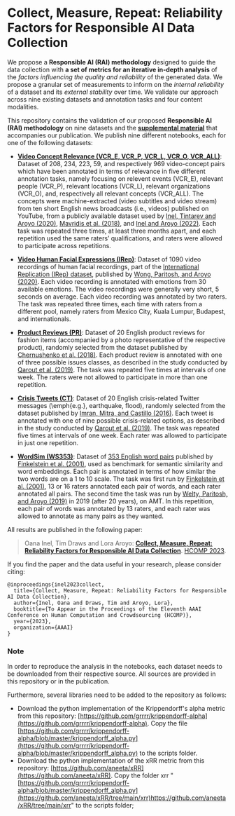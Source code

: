 # Collect, Measure, Repeat: Reliability Factors for Responsible AI Data Collection

We propose a **Responsible AI (RAI) methodology** designed to guide the data collection with **a set of metrics for an iterative in-depth analysis** of the *factors influencing the quality and reliability* of the generated data. We propose a granular set of measurements to inform on the *internal reliability* of a dataset and its *external stability* over time. We validate our approach across nine existing datasets and annotation tasks and four content modalities. 

This repository contains the validation of our proposed **Responsible AI (RAI) methodology** on nine datasets and the [**supplemental material**](https://github.com/user/repo/blob/main/HCOMP2023_SupplementalMaterial.pdf) that accompanies our publication. We publish nine different notebooks, each for one of the following datasets:

 * [**Video Concept Relevance (VCR_E, VCR_P, VCR_L, VCR_O, VCR_ALL)**](): Dataset of 208, 234, 223, 59, and respectively 969 video-concept pairs which have been annotated in terms of relevance in five different annotation tasks, namely focusing on relevent events (VCR_E), relevant people (VCR_P), relevant locations (VCR_L), relevant organizations (VCR_O), and, respectively all relevant concepts (VCR_ALL). The concepts were machine-extracted (video subtitles and video stream) from ten short English news broadcasts (i.e., videos) published on YouTube, from a publicly available dataset used by [Inel, Tintarev and Aroyo (2020)](https://dl.acm.org/doi/pdf/10.1145/3340631.3394862), [Mavridis et al. (2018)](https://ceur-ws.org/Vol-2276/paper11.pdf), and [Inel and Aroyo (2022)](https://dl.acm.org/doi/pdf/10.1145/3539596). Each task was repeated three times, at least three months apart, and each repetition used the same raters’ qualifications, and raters were allowed to participate across repetitions. 

* [**Video Human Facial Expressions (IRep)**](): Dataset of 1090 video recordings of human facial recordings, part of the [International Replication (IRep) dataset](https://github.com/google-research-datasets/replication-dataset), published by [Wong, Paritosh, and Aroyo (2020)](https://doi.org/10.18653/v1/2021.acl-long.548). Each video recording is annotated with emotions from 30 available emotions. The video recordings were generally very short, 5 seconds on average. Each video recording was annotated by two raters. The task was repeated three times, each time with raters from a different pool, namely raters from Mexico City, Kuala Lumpur, Budapest, and internationals.

* [**Product Reviews (PR)**](): Dataset of 20 English product reviews for fashion items (accompanied by a photo representative of the respective product), randomly selected from the dataset published by [Chernushenko et al. (2018)](http://arxiv.org/abs/1805.09648). Each product review is annotated with one of three possible issues classes, as described in the study conducted by [Qarout et al. (2019)](https://ojs.aaai.org/index.php/HCOMP/article/view/5264). The task was repeated five times at intervals of one week. The raters were not allowed to participate in more than one repetition.

* [**Crisis Tweets (CT)**](): Dataset of 20 English crisis-related Twitter messages (\emph{e.g.}, earthquake, flood), randomly selected from the dataset published by [Imran, Mitra, and Castillo (2016)](http://www.lrec-conf.org/proceedings/lrec2016/summaries/842.html). Each tweet is annotated with one of nine possible crisis-related options, as described in the study conducted by [Qarout et al. (2019)](https://ojs.aaai.org/index.php/HCOMP/article/view/5264). The task was repeated five times at intervals of one week. Each rater was allowed to participate in just one repetition.

* [**WordSim (WS353)**](): Dataset of [353 English word pairs](https://aclweb.org/aclwiki/WordSimilarity-353_Test_Collection_(State_of_the_art)) published by [Finkelstein et al. (2001)](https://doi.org/10.1145/371920.372094), used as benchmark for semantic similarity and word embeddings. Each pair is annotated in terms of how similar the two words are on a 1 to 10 scale. The task was first run by [Finkelstein et al. (2001)](https://doi.org/10.1145/371920.372094), 13 or 16 raters annotated each pair of words, and each rater annotated all pairs. The second time the task was run by [Welty, Paritosh, and Aroyo (2019)](http://arxiv.org/abs/1911.01875) in 2019 (after 20 years), on AMT. In this repetition, each pair of words was annotated by 13 raters, and each rater was allowed to annotate as many pairs as they wanted.

All results are published in the following paper:

> Oana Inel, Tim Draws and Lora Aroyo: **[Collect, Measure, Repeat: Reliability Factors for Responsible AI Data Collection](https:...)**. [HCOMP 2023](https://um.org/umap2020/).


If you find the paper and the data useful in your research, please consider citing:

```
@inproceedings{inel2023collect,
  title={Collect, Measure, Repeat: Reliability Factors for Responsible AI Data Collection},
  author={Inel, Oana and Draws, Tim and Aroyo, Lora},
  booktitle={To Appear in the Proceedings of the Eleventh AAAI Conference on Human Computation and Crowdsourcing (HCOMP)},
  year={2023},
  organization={AAAI}
}
```
 
### Note

In order to reproduce the analysis in the notebooks, each dataset needs to be downloaded from their respective source. All sources are provided in this repository or in the publication. 

Furthermore, several libraries need to be added to the repository as follows:
- Download the python implementation of the Krippendorff's alpha metric from this repository: [https://github.com/grrrr/krippendorff-alpha](https://github.com/grrrr/krippendorff-alpha). Copy the file [https://github.com/grrrr/krippendorff-alpha/blob/master/krippendorff_alpha.py](https://github.com/grrrr/krippendorff-alpha/blob/master/krippendorff_alpha.py) to the scripts folder.
- Download the python implementation of the xRR metric from this repository: [https://github.com/aneeta/xRR](https://github.com/aneeta/xRR). Copy the folder xrr  "[https://github.com/grrrr/krippendorff-alpha/blob/master/krippendorff_alpha.py](https://github.com/aneeta/xRR/tree/main/xrr)https://github.com/aneeta/xRR/tree/main/xrr" to the scripts folder;
